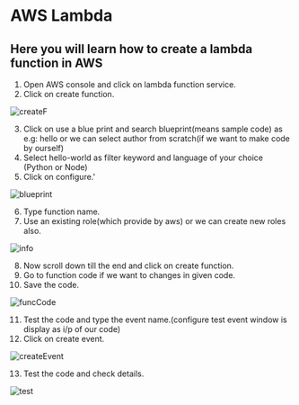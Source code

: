 # AWS Lambda

## Here you will learn how to create a lambda function in AWS

1. Open AWS console and click on lambda function service.
2. Click on create function.

![createF](https://github.com/prem1204/Pranay-Assignments/blob/aws-cloud/images/lambda/createF.PNG)

3. Click on use a blue print and search blueprint(means sample code) as e.g: hello or we can select author from scratch(if we want to make code by ourself)
4. Select hello-world as filter keyword and language of your choice (Python or Node)
5. Click on configure.'

![blueprint](https://github.com/prem1204/Pranay-Assignments/blob/aws-cloud/images/lambda/blueprint.PNG)

6. Type function name.
7. Use an existing role(which provide by aws) or we can create new roles also.

![info](https://github.com/prem1204/Pranay-Assignments/blob/aws-cloud/images/lambda/info.PNG)

8. Now scroll down till the end and click on create function.
9. Go to function code if we want to changes in given code.
10. Save the code.

![funcCode](https://github.com/prem1204/Pranay-Assignments/blob/aws-cloud/images/lambda/funcCode.PNG)

11.  Test the code and type the event name.(configure test event window is display as i/p of our code)
12.  Click on create event.

![createEvent](https://github.com/prem1204/Pranay-Assignments/blob/aws-cloud/images/lambda/createEvent.PNG)

13. Test the code and check details.

![test](https://github.com/prem1204/Pranay-Assignments/blob/aws-cloud/images/lambda/test.PNG)
